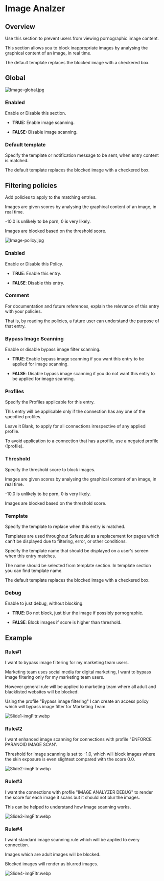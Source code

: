 # Image Analzer

## Overview

Use this section to prevent users from viewing pornographic image content.

This section allows you to block inappropriate images by analysing the graphical content of an image, in real time.

The default template replaces the blocked image with a checkered box.

## Global

![Image-global.jpg](/img/Configure/Real_Time_Content_Activity/Image_analyzer/image1.webp)

### Enabled

Enable or Disable this section.

-   **TRUE:** Enable image scanning.

-   **FALSE:** Disable image scanning.

### Default template

Specify the template or notification message to be sent, when entry content is matched.

The default template replaces the blocked image with a checkered box.

## Filtering policies

Add policies to apply to the matching entries.

Images are given scores by analysing the graphical content of an image, in real time.

-10.0 is unlikely to be porn, 0 is very likely.

Images are blocked based on the threshold score.

![Image-policy.jpg](/img/Configure/Real_Time_Content_Activity/Image_analyzer/image2.webp)

### Enabled

Enable or Disable this Policy.

-   **TRUE**: Enable this entry.

-   **FALSE**: Disable this entry.

### Comment

For documentation and future references, explain the relevance of this entry with your policies.

That is, by reading the policies, a future user can understand the purpose of that entry.

### Bypass Image Scanning

Enable or disable bypass image filter scanning.

-   **TRUE**: Enable bypass image scanning if you want this entry to be applied for image scanning.

-   **FALSE**: Disable bypass image scanning if you do not want this entry to be applied for image scanning.

### Profiles

Specify the Profiles applicable for this entry.

This entry will be applicable only if the connection has any one of the specified profiles.

Leave it Blank, to apply for all connections irrespective of any applied profile.

To avoid application to a connection that has a profile, use a negated profile (!profile).

### Threshold

Specify the threshold score to block images.

Images are given scores by analysing the graphical content of an image, in real time.

-10.0 is unlikely to be porn, 0 is very likely.

Images are blocked based on the threshold score.

### Template

Specify the template to replace when this entry is matched.

Templates are used throughout Safesquid as a replacement for pages which can't be displayed due to filtering, error, or other conditions.

Specify the template name that should be displayed on a user's screen when this entry matches.

The name should be selected from template section. In template section you can find template name.

The default template replaces the blocked image with a checkered box.

### Debug

Enable to just debug, without blocking.

-   **TRUE**: Do not block, just blur the image if possibly pornographic.

-   **FALSE**: Block images if score is higher than threshold.

## Example

### Rule#1

I want to bypass image filtering for my marketing team users.

Marketing team uses social media for digital marketing, I want to bypass image filtering only for my marketing team users.

However general rule will be applied to marketing team where all adult and blacklisted websites will be blocked.

Using the profile "Bypass image filtering" I can create an access policy which will bypass image filter for Marketing Team.

![Slide1-imgFltr.webp](/img/Configure/Real_Time_Content_Activity/Image_analyzer/image3.webp)

### Rule#2

I want enhanced image scanning for connections with profile "ENFORCE PARANOID IMAGE SCAN'.

Threshold for image scanning is set to -1.0, which will block images where the skin exposure is even slightest compared with the score 0.0.

![Slide2-imgFltr.webp](/img/Configure/Real_Time_Content_Activity/Image_analyzer/image4.webp)

### Rule#3

I want the connections with profile "IMAGE ANALYZER DEBUG" to render the score for each image it scans but it should not blur the images.

This can be helped to understand how Image scanning works.

![Slide3-imgFltr.webp](/img/Configure/Real_Time_Content_Activity/Image_analyzer/image5.webp)

### Rule#4

I want standard image scanning rule which will be applied to every connection.

Images which are adult images will be blocked.

Blocked images will render as blurred images.

![Slide4-imgFltr.webp](/img/Configure/Real_Time_Content_Activity/Image_analyzer/image6.webp)
